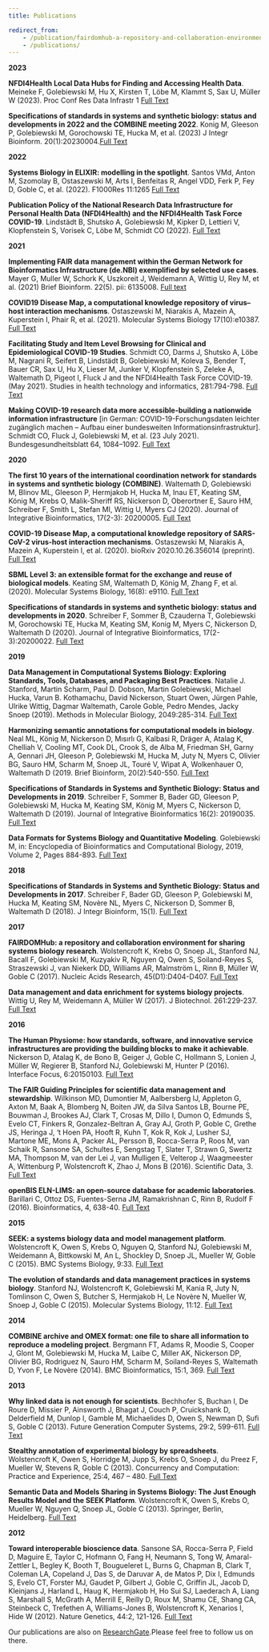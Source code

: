 ```yaml
---
title: Publications

redirect_from:
    - /publication/fairdomhub-a-repository-and-collaboration-environment-for-sharing-systems-biology-research/
    - /publications/
---
```


**2023**

**NFDI4Health Local Data Hubs for Finding and Accessing Health Data**. Meineke F, Golebiewski M, Hu X, Kirsten T, Löbe M, Klammt S, Sax U, Müller W (2023). Proc Conf Res Data Infrastr 1 [Full Text](https://doi.org/10.52825/cordi.v1i.375)

**Specifications of standards in systems and synthetic biology: status and developments in 2022 and the COMBINE meeting 2022**. Konig M, Gleeson P, Golebiewski M, Gorochowski TE, Hucka M, et al. (2023) J Integr Bioinform. 20(1):20230004.[Full Text](https://doi.org/10.1515/jib-2023-0004)

**2022**

**Systems Biology in ELIXIR: modelling in the spotlight**. Santos VMd, Anton M, Szomolay B, Ostaszewski M, Arts I, Benfeitas R, Angel VDD, Ferk P, Fey D, Goble C, et al. (2022). F1000Res 11:1265 [Full Text](https://f1000research.com/articles/11-1265/v1)

**Publication Policy of the National Research Data Infrastructure for Personal Health Data (NFDI4Health) and the NFDI4Health Task Force COVID-19**. Lindstädt B, Shutsko A, Golebiewski M, Kipker D, Lettieri V, Klopfenstein S, Vorisek C, Löbe M, Schmidt CO (2022). [Full Text](https://doi.org/10.4126/FRL01-006431467)

**2021**

**Implementing FAIR data management within the German Network for Bioinformatics Infrastructure (de.NBI) exemplified by selected use cases**. Mayer G, Muller W, Schork K, Uszkoreit J, Weidemann A, Wittig U, Rey M, et al. (2021) Brief Bioinform. 22(5). pii: 6135008. [Full text](https://doi.org/10.1093/bib/bbab010)

**COVID19 Disease Map, a computational knowledge repository of virus–host interaction mechanisms**. Ostaszewski M, Niarakis A, Mazein A, Kuperstein I, Phair R, et al. (2021). Molecular Systems Biology 17(10):e10387. [Full Text](https://www.embopress.org/doi/full/10.15252/msb.202110387)

**Facilitating Study and Item Level Browsing for Clinical and Epidemiological COVID-19 Studies**. Schmidt CO, Darms J,
Shutsko A, Löbe M, Nagrani R, Seifert B, Lindstädt B, Golebiewski M, Koleva S, Bender T, Bauer CR, Sax U, Hu X, Lieser
M, Junker V, Klopfenstein S, Zeleke A, Waltemath D, Pigeot I, Fluck J and the NFDI4Health Task Force COVID-19.(May 2021). 
Studies in health technology and informatics, 281:794-798. [Full Text](https://doi.org/10.3233/SHTI210284)

**Making COVID-19 research data more accessible-building a nationwide information
infrastructure** [in German: COVID-19-Forschungsdaten leichter zugänglich machen – Aufbau einer bundesweiten Informationsinfrastruktur]. 
Schmidt CO, Fluck J, Golebiewski M, et al. (23 July 2021). Bundesgesundheitsblatt 64, 1084–1092. [Full Text](https://doi.org/10.1007/s00103-021-03386-x)

**2020**

**The first 10 years of the international coordination network for standards in systems and synthetic biology (COMBINE)**.
Waltemath D, Golebiewski M, Blinov ML, Gleeson P, Hermjakob H, Hucka M, Inau ET, Keating SM, König M, Krebs O,
Malik-Sheriff RS, Nickerson D, Oberortner E, Sauro HM, Schreiber F, Smith L, Stefan MI, Wittig U, Myers CJ (2020).
Journal of Integrative Bioinformatics, 17(2-3): 20200005. [Full Text](https://doi.org/10.1515/jib-2020-0005)

**COVID-19 Disease Map, a computational knowledge repository of SARS-CoV-2 virus-host interaction mechanisms**. Ostaszewski
M, Niarakis A, Mazein A, Kuperstein I, et al. (2020). bioRxiv 2020.10.26.356014 (preprint). [Full Text](https://doi.org/10.1101/2020.10.26.356014)

**SBML Level 3: an extensible format for the exchange and reuse of biological models**. Keating SM, Waltemath D, König M,
Zhang F, et al.(2020). Molecular Systems Biology, 16(8): e9110. [Full Text](https://doi.org/10.15252/msb.20199110)

**Specifications of standards in systems and synthetic biology: status and developments in 2020**. Schreiber F, Sommer B,
Czauderna T, Golebiewski M, Gorochowski TE, Hucka M, Keating SM, Konig M, Myers C, Nickerson D, Waltemath D (2020).
Journal of Integrative Bioinformatics, 17(2-3):20200022. [Full Text](https://doi.org/10.1515/jib-2020-0022)

**2019**

**Data Management in Computational Systems Biology: Exploring Standards, Tools, Databases, and Packaging Best Practices**.
Natalie J. Stanford, Martin Scharm, Paul D. Dobson, Martin Golebiewski, Michael Hucka, Varun B. Kothamachu, David
Nickerson, Stuart Owen, Jürgen Pahle, Ulrike Wittig, Dagmar Waltemath, Carole Goble, Pedro Mendes, Jacky Snoep (2019). Methods
in Molecular Biology, 2049:285-314. [Full Text](https://doi.org/10.1007/978-1-4939-9736-7_17)

**Harmonizing semantic annotations for computational models in biology**. Neal ML, König M, Nickerson D, Mısırlı G, Kalbasi
R, Dräger A, Atalag K, Chelliah V, Cooling MT, Cook DL, Crook S, de Alba M, Friedman SH, Garny A, Gennari JH, Gleeson P,
Golebiewski M, Hucka M, Juty N, Myers C, Olivier BG, Sauro HM, Scharm M, Snoep JL, Touré V, Wipat A, Wolkenhauer O,
Waltemath D (2019. Brief Bioinform, 20(2):540-550. [Full Text](https://doi.org/10.1093/bib/bby087)

**Specifications of Standards in Systems and Synthetic Biology: Status and Developments in 2019**. Schreiber F, Sommer B,
Bader GD, Gleeson P, Golebiewski M, Hucka M, Keating SM, König M, Myers C, Nickerson D, Waltemath D (2019). Journal of
Integrative Bioinformatics 16(2): 20190035. [Full Text](https://doi.org/10.1515/jib-2019-0035)

**Data Formats for Systems Biology and Quantitative Modeling**. Golebiewski M, in: Encyclopedia of Bioinformatics and
Computational Biology, 2019, Volume 2, Pages 884-893. [Full Text](https://doi.org/10.1016/B978-0-12-809633-8.20471-8)

**2018**

**Specifications of Standards in Systems and Synthetic Biology: Status and Developments in 2017**. Schreiber F, Bader GD,
Gleeson P, Golebiewski M, Hucka M, Keating SM, Novère NL, Myers C, Nickerson D, Sommer B, Waltemath D (2018). J Integr
Bioinform, 15(1). [Full Text](https://doi.org/10.1515/jib-2018-0013)

**2017**

**FAIRDOMHub: a repository and collaboration environment for sharing systems biology research**. Wolstencroft K, Krebs O,
Snoep JL, Stanford NJ, Bacall F, Golebiewski M, Kuzyakiv R, Nguyen Q, Owen S, Soiland-Reyes S, Straszewski J, van
Niekerk DD, Williams AR, Malmström L, Rinn B, Müller W, Goble C (2017). Nucleic Acids Research, 45(D1):D404-D407. [Full Text](https://doi.org/10.1093/nar/gkw1032)

**Data management and data enrichment for systems biology projects**. Wittig U, Rey M, Weidemann A, Müller W (2017). J Biotechnol. 261:229-237. [Full Text](https://doi.org/10.1016/j.jbiotec.2017.06.007)

**2016**

**The Human Physiome: how standards, software, and innovative service infrastructures are providing the building blocks to
make it achievable**. Nickerson D, Atalag K, de Bono B, Geiger J, Goble C, Hollmann S, Lonien J, Müller W, Regierer B,
Stanford NJ, Golebiewski M, Hunter P (2016). Interface Focus, 6:20150103. [Full Text](https://doi.org/10.1098/rsfs.2015.0103)

**The FAIR Guiding Principles for scientific data management and stewardship**. Wilkinson MD, Dumontier M, Aalbersberg IJ,
Appleton G, Axton M, Baak A, Blomberg N, Boiten JW, da Silva Santos LB, Bourne PE, Bouwman J, Brookes AJ, Clark T,
Crosas M, Dillo I, Dumon O, Edmunds S, Evelo CT, Finkers R, Gonzalez-Beltran A, Gray AJ, Groth P, Goble C, Grethe JS,
Heringa J, ‘t Hoen PA, Hooft R, Kuhn T, Kok R, Kok J, Lusher SJ, Martone ME, Mons A, Packer AL, Persson B, Rocca-Serra
P, Roos M, van Schaik R, Sansone SA, Schultes E, Sengstag T, Slater T, Strawn G, Swertz MA, Thompson M, van der Lei J,
van Mulligen E, Velterop J, Waagmeester A, Wittenburg P, Wolstencroft K, Zhao J, Mons B (2016). Scientific Data, 3. [Full Text](https://doi.org/10.1038/sdata.2016.18)

**openBIS ELN-LIMS: an open-source database for academic laboratories**. Barillari C, Ottoz DS, Fuentes-Serna JM,
Ramakrishnan C, Rinn B, Rudolf F (2016). Bioinformatics, 4, 638-40. [Full Text](https://doi.org/10.1093/bioinformatics/btv606)

**2015**

**SEEK: a systems biology data and model management platform**. Wolstencroft K, Owen S, Krebs O, Nguyen Q, Stanford NJ,
Golebiewski M, Weidemann A, Bittkowski M, An L, Shockley D, Snoep JL, Mueller W, Goble C (2015). BMC Systems Biology, 9:33. [Full Text](https://doi.org/10.1186/s12918-015-0174-y)

**The evolution of standards and data management practices in systems biology**. Stanford NJ, Wolstencroft K, Golebiewski M, Kania R, 
Juty N, Tomlinson C, Owen S, Butcher S, Hermjakob H, Le Novère N, Mueller W, Snoep J, Goble C (2015). Molecular Systems Biology, 11:12. [Full Text](https://doi.org/10.15252/msb.20156053)

**2014**

**COMBINE archive and OMEX format: one file to share all information to reproduce a modeling project**. Bergmann FT, Adams
R, Moodie S, Cooper J, Glont M, Golebiewski M, Hucka M, Laibe C, Miller AK, Nickerson DP, Olivier BG, Rodriguez N, Sauro
HM, Scharm M, Soiland-Reyes S, Waltemath D, Yvon F, Le Novère (2014). BMC Bioinformatics, 15:1, 369. [Full Text](https://doi.org/10.1186/s12859-014-0369-z)

**2013**

**Why linked data is not enough for scientists**. Bechhofer S, Buchan I, De Roure D, Missier P, Ainsworth J, Bhagat J, Couch
P, Cruickshank D, Delderfield M, Dunlop I, Gamble M, Michaelides D, Owen S, Newman D, Sufi S, Goble C (2013). Future Generation
Computer Systems, 29:2, 599-611. [Full Text](https://doi.org/10.1016/j.future.2011.08.004)

**Stealthy annotation of experimental biology by spreadsheets**. Wolstencroft K, Owen S, Horridge M, Jupp S, Krebs O, Snoep
J, du Preez F, Mueller W, Stevens R, Goble C (2013). Concurrency and Computation: Practice and Experience, 25:4, 467 – 480. [Full Text](https://doi.org/10.1002/cpe.2941)

**Semantic Data and Models Sharing in Systems Biology: The Just Enough Results Model and the SEEK Platform**. Wolstencroft
K, Owen S, Krebs O, Mueller W, Nguyen Q, Snoep JL, Goble C (2013). Springer, Berlin, Heidelberg. [Full Text](https://link.springer.com/content/pdf/10.1007%2F978-3-642-41338-4_14.pdf)

**2012**

**Toward interoperable bioscience data**. Sansone SA, Rocca-Serra P, Field D, Maguire E, Taylor C, Hofmann O, Fang H,
Neumann S, Tong W, Amaral-Zettler L, Begley K, Booth T, Bougueleret L, Burns G, Chapman B, Clark T, Coleman LA, Copeland
J, Das S, de Daruvar A, de Matos P, Dix I, Edmunds S, Evelo CT, Forster MJ, Gaudet P, Gilbert J, Goble C, Griffin JL,
Jacob D, Kleinjans J, Harland L, Haug K, Hermjakob H, Ho Sui SJ, Laederach A, Liang S, Marshall S, McGrath A, Merrill E,
Reilly D, Roux M, Shamu CE, Shang CA, Steinbeck C, Trefethen A, Williams-Jones B, Wolstencroft K, Xenarios I, Hide W (2012).
Nature Genetics, 44:2, 121-126. [Full Text](https://doi.org/10.1038/ng.1054)

Our publications are also on [ResearchGate](https://www.researchgate.net/project/FAIRDOM).Please feel free to follow us
on there.


